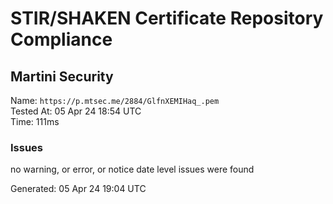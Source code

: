 # STIR/SHAKEN Certificate Repository Compliance

## Martini Security

Name: `https://p.mtsec.me/2884/GlfnXEMIHaq_.pem`\
Tested At: 05 Apr 24 18:54 UTC\
Time: 111ms

### Issues

no warning, or error, or notice date level issues were found

Generated: 05 Apr 24 19:04 UTC